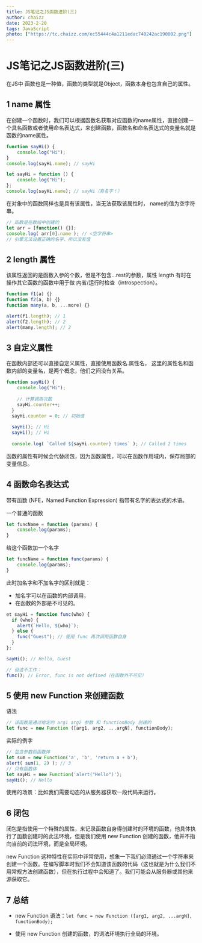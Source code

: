 ```yaml
---
title: JS笔记之JS函数进阶(三)
author: chaizz
date: 2023-2-20
tags: JavaScript
photo: ["https://tc.chaizz.com/ec55444c4a1211edac740242ac190002.png"]
---
```


<!--more-->

# JS笔记之JS函数进阶(三)

在JS中 函数也是一种值，函数的类型就是Object，函数本身也包含自己的属性。

## 1 name 属性

在创建一个函数时，我们可以根据函数名获取对应函数的name属性，直接创建一个具名函数或者使用命名表达式，来创建函数，函数名和命名表达式的变量名就是函数的name属性。

```js
function sayHi() {
    console.log("Hi");
}
console.log(sayHi.name); // sayHi

let sayHi = function () {
    console.log("Hi");
};
console.log(sayHi.name); // sayHi（有名字！）
```

在对象中的函数同样也是具有该属性，当无法获取该属性时， name的值为空字符串。

```js
// 函数是在数组中创建的
let arr = [function() {}];
console.log( arr[0].name ); // <空字符串>
// 引擎无法设置正确的名字，所以没有值
```



## 2 length 属性

该属性返回的是函数入参的个数，但是不包含...rest的参数，属性 length 有时在操作其它函数的函数中用于做 内省/运行时检查（introspection）。

```js
function f1(a) {}
function f2(a, b) {}
function many(a, b, ...more) {}

alert(f1.length); // 1
alert(f2.length); // 2
alert(many.length); // 2
```



## 3 自定义属性

在函数内部还可以直接自定义属性，直接使用函数名.属性名， 这里的属性名和函数内部的变量名，是两个概念，他们之间没有关系。

```js
function sayHi() {
    console.log("Hi");
  
    // 计算调用次数
    sayHi.counter++;
  }
  sayHi.counter = 0; // 初始值
  
  sayHi(); // Hi
  sayHi(); // Hi
  
  console.log( `Called ${sayHi.counter} times` ); // Called 2 times
```



函数的属性有时候会代替闭包，因为函数属性，可以在函数作用域内，保存局部的变量信息。



## 4 函数命名表达式

带有函数 (NFE，Named Function Expression) 指带有名字的表达式的术语。

一个普通的函数

```js
let funcName = function (params) {
    console.log(params);
}
```

给这个函数加一个名字

```js
let funcName = function func(params) {
    console.log(params);
}
```

此时加名字和不加名字的区别就是：

- 加名字可以在函数的内部调用，
- 在函数的外部是不可见的。

```js
et sayHi = function func(who) {
  if (who) {
    alert(`Hello, ${who}`);
  } else {
    func("Guest"); // 使用 func 再次调用函数自身
  }
};

sayHi(); // Hello, Guest

// 但这不工作：
func(); // Error, func is not defined（在函数外不可见）
```



## 5 使用 new Function 来创建函数

语法

```js
// 该函数是通过给定的 arg1 arg2 参数 和 functionBody 创建的
let func = new Function ([arg1, arg2, ...argN], functionBody);
```

实际的例字

```js
// 包含参数和函数体
let sum = new Function('a', 'b', 'return a + b');
alert( sum(1, 2) ); // 3
// 只有函数体
let sayHi = new Function('alert("Hello")');
sayHi(); // Hello
```

使用的场景：比如我们需要动态的从服务器获取一段代码来运行。



## 6 闭包

闭包是指使用一个特殊的属性，来记录函数自身得创建时的环境的函数，他具体执行了函数创建时的此法环境，但是我们使用 new Function 创建的函数，他并不指向当前的词法环境，而是全局环境。

new Function 这种特性在实际中非常使用，想象一下我们必须通过一个字符串来创建一个函数。在编写脚本时我们不会知道该函数的代码（这也就是为什么我们不用常规方法创建函数），但在执行过程中会知道了。我们可能会从服务器或其他来源获取它。



## 7 总结

- new Function 语法：`let func = new Function ([arg1, arg2, ...argN], functionBody);`

- 使用 new Function 创建的函数，的词法环境执行全局的环境。